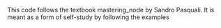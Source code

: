 This code follows the textbook mastering_node by Sandro Pasquali. It is meant as a form of self-study by following the examples